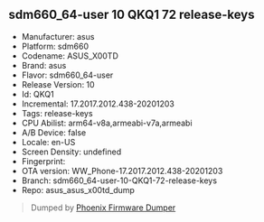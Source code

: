 ## sdm660_64-user 10 QKQ1 72 release-keys
- Manufacturer: asus
- Platform: sdm660
- Codename: ASUS_X00TD
- Brand: asus
- Flavor: sdm660_64-user
- Release Version: 10
- Id: QKQ1
- Incremental: 17.2017.2012.438-20201203
- Tags: release-keys
- CPU Abilist: arm64-v8a,armeabi-v7a,armeabi
- A/B Device: false
- Locale: en-US
- Screen Density: undefined
- Fingerprint: 
- OTA version: WW_Phone-17.2017.2012.438-20201203
- Branch: sdm660_64-user-10-QKQ1-72-release-keys
- Repo: asus_asus_x00td_dump


>Dumped by [Phoenix Firmware Dumper](https://github.com/DroidDumps/phoenix_firmware_dumper)

